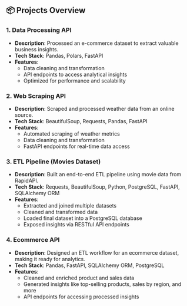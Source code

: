 ## 📦 Projects Overview

### 1. Data Processing API
- **Description**: Processed an e-commerce dataset to extract valuable business insights.
- **Tech Stack**: Pandas, Polars, FastAPI
- **Features**:
  - Data cleaning and transformation
  - API endpoints to access analytical insights
  - Optimized for performance and scalability

### 2. Web Scraping API
- **Description**: Scraped and processed weather data from an online source.
- **Tech Stack**: BeautifulSoup, Requests, Pandas, FastAPI
- **Features**:
  - Automated scraping of weather metrics
  - Data cleaning and transformation
  - FastAPI endpoints for real-time data access

### 3. ETL Pipeline (Movies Dataset)
- **Description**: Built an end-to-end ETL pipeline using movie data from RapidAPI.
- **Tech Stack**: Requests, BeautifulSoup, Python, PostgreSQL, FastAPI, SQLAlchemy ORM
- **Features**:
  - Extracted and joined multiple datasets
  - Cleaned and transformed data
  - Loaded final dataset into a PostgreSQL database
  - Exposed insights via RESTful API endpoints

### 4. Ecommerce API
- **Description**: Designed an ETL workflow for an ecommerce dataset, making it ready for analytics.
- **Tech Stack**: Pandas, FastAPI, SQLAlchemy ORM, PostgreSQL
- **Features**:
  - Cleaned and enriched product and sales data
  - Generated insights like top-selling products, sales by region, and more
  - API endpoints for accessing processed insights
